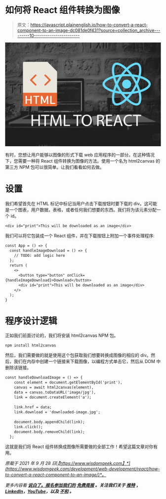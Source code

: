 # 如何将 React 组件转换为图像

> 原文：<https://javascript.plainenglish.io/how-to-convert-a-react-component-to-an-image-dc081de0f431?source=collection_archive---------10----------------------->

![](img/6b4816617632144aa79a3dc6172bbe03.png)

有时，您想让用户能够以图像的形式下载 web 应用程序的一部分。在这种情况下，您需要一种将 React 组件转换为图像的方法。使用一个名为 html2canvas 的第三方 NPM 包可以很简单。让我们看看如何去做。

# 设置

我们希望首先在 HTML 标记中标记当用户点击下载按钮时要下载的 div。这可能是一个图表，用户数据，表格，或者任何我们想要的东西。我们将为该元素分配一个 id。

```
<div id="print">This will be downloaded as an image</div>
```

我们可以将它包装成一个 React 组件，并在下载按钮上附加一个事件处理程序:

```
const App = () => {
  const handleImageDownload = () => {
    // TODO: add logic here
  };
  return (
    <>
      <button type="button" onClick={handleImageDownload}>Download</button>
      <div id="print">This will be downloaded as an image</div>
    </>
  );
}
```

# 程序设计逻辑

正如我们前面讨论的，我们将安装 html2canvas NPM 包。

```
npm install html2canvas
```

然后，我们需要做的就是使用这个包获取我们想要转换成图像的相应的 div。然后，我们在内存中创建一个链接来下载图像，以编程方式单击它，然后从 DOM 中删除该链接。

```
const handleDownloadImage = () => {
    const element = document.getElementById('print'),
    canvas = await html2canvas(element),
    data = canvas.toDataURL('image/jpg'),
    link = document.createElement('a');

    link.href = data;
    link.download = 'downloaded-image.jpg';

    document.body.appendChild(link);
    link.click();
    document.body.removeChild(link);
  };
```

这就是我们将 React 组件转换成图像所需要做的全部工作！希望这篇文章对你有用。

*原载于 2021 年 9 月 28 日*[*【https://www.wisdomgeek.com】*](https://www.wisdomgeek.com/development/web-development/react/how-to-convert-a-react-component-to-an-image/)*。*

*更多内容看* [***说白了。报名参加我们的***](https://plainenglish.io/) **[***免费周报***](http://newsletter.plainenglish.io/) *。关注我们关于* [***推特***](https://twitter.com/inPlainEngHQ) ，[***LinkedIn***](https://www.linkedin.com/company/inplainenglish/)*，*[***YouTube***](https://www.youtube.com/channel/UCtipWUghju290NWcn8jhyAw)*，以及* [***不和***](https://discord.gg/GtDtUAvyhW) *。***